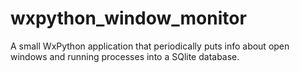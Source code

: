 # wxpython_window_monitor
A small WxPython application that periodically puts info about open windows and running processes into a SQlite database.

